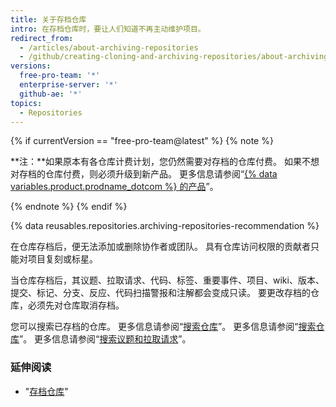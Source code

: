```yaml
---
title: 关于存档仓库
intro: 在存档仓库时，要让人们知道不再主动维护项目。
redirect_from:
  - /articles/about-archiving-repositories
  - /github/creating-cloning-and-archiving-repositories/about-archiving-repositories
versions:
  free-pro-team: '*'
  enterprise-server: '*'
  github-ae: '*'
topics:
  - Repositories
---
```


{% if currentVersion == "free-pro-team@latest" %}
{% note %}

**注：**如果原本有各仓库计费计划，您仍然需要对存档的仓库付费。 如果不想对存档的仓库付费，则必须升级到新产品。 更多信息请参阅“[{% data variables.product.prodname_dotcom %} 的产品](/articles/github-s-products)”。

{% endnote %}
{% endif %}

{% data reusables.repositories.archiving-repositories-recommendation %}

在仓库存档后，便无法添加或删除协作者或团队。 具有仓库访问权限的贡献者只能对项目复刻或标星。

当仓库存档后，其议题、拉取请求、代码、标签、重要事件、项目、wiki、版本、提交、标记、分支、反应、代码扫描警报和注解都会变成只读。 要更改存档的仓库，必须先对仓库取消存档。

您可以搜索已存档的仓库。 更多信息请参阅“[搜索仓库](/articles/searching-for-repositories/#search-based-on-whether-a-repository-is-archived)”。 更多信息请参阅“[搜索仓库](/articles/searching-for-repositories/#search-based-on-whether-a-repository-is-archived)”。 更多信息请参阅“[搜索议题和拉取请求](/articles/searching-issues-and-pull-requests/#search-based-on-whether-a-repository-is-archived)”。

### 延伸阅读
- "[存档仓库](/articles/archiving-repositories)"

